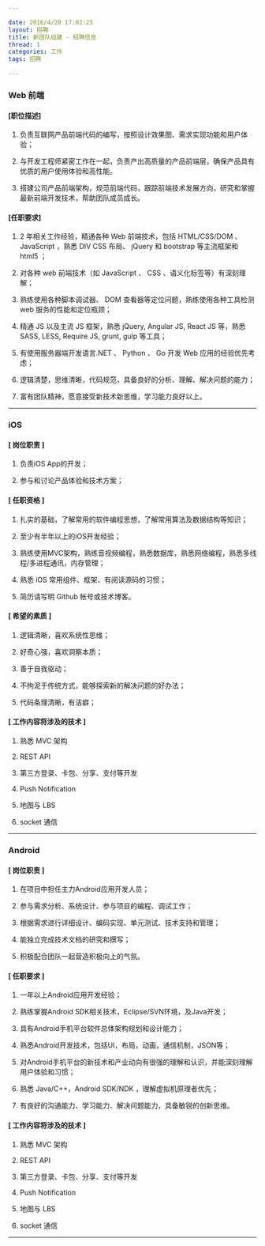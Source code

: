 ```yaml
---

date: 2016/4/20 17:02:25 
layout: 招聘
title: 新团队组建 - 招聘信息
thread: 1
categories: 工作
tags: 招聘

---
```


### **Web 前端**

#### [职位描述] 

1. 负责互联网产品前端代码的编写，按照设计效果图、需求实现功能和用户体验； 

2. 与开发工程师紧密工作在一起，负责产出高质量的产品前端层，确保产品具有优质的用户使用体验和高性能。
 
3. 搭建公司产品前端架构，规范前端代码，跟踪前端技术发展方向，研究和掌握最新前端开发技术，帮助团队成员成长。 

#### [任职要求] 

1. 2 年相关工作经验，精通各种 Web 前端技术，包括 HTML/CSS/DOM 、 JavaScript ，熟悉 DIV CSS 布局、 jQuery 和 bootstrap 等主流框架和 html5 ； 

2. 对各种 web 前端技术（如 JavaScript 、 CSS 、语义化标签等）有深刻理解； 

3. 熟练使用各种脚本调试器、 DOM 查看器等定位问题，熟练使用各种工具检测 web 服务的性能和定位瓶颈； 

4. 精通 JS 以及主流 JS 框架，熟悉 jQuery, Angular JS, React JS 等，熟悉 SASS, LESS, Require JS, grunt, gulp 等工具； 

5. 有使用服务器端开发语言.NET 、 Python 、 Go 开发 Web 应用的经验优先考虑； 

6. 逻辑清楚，思维清晰，代码规范，具备良好的分析、理解、解决问题的能力； 

7. 富有团队精神，愿意接受新技术新思维，学习能力良好以上。 

***

### **iOS**

#### [ 岗位职责 ]

1. 负责iOS App的开发；

2. 参与和讨论产品体验和技术方案；

#### [ 任职资格 ]

1. 扎实的基础，了解常用的软件编程思想，了解常用算法及数据结构等知识；

2. 至少有半年以上的iOS开发经验；

3. 熟练使用MVC架构，熟练音视频编程，熟悉数据库，熟悉网络编程，熟悉多线程/多进程通讯，内存管理；

4. 熟悉 iOS 常用组件、框架、有阅读源码的习惯；

5. 简历请写明 Github 帐号或技术博客。

#### [ 希望的素质 ]

1. 逻辑清晰，喜欢系统性思维；

2. 好奇心强，喜欢洞察本质；

3. 善于自我驱动；

4. 不拘泥于传统方式，能够探索新的解决问题的好办法；

5. 代码条理清晰，有洁癖；

#### [ 工作内容将涉及的技术 ]

1. 熟悉 MVC 架构

2. REST API

3. 第三方登录、卡包、分享、支付等开发

4. Push Notification

5. 地图与 LBS

6. socket 通信

***

### **Android**

#### [ 岗位职责 ]

1. 在项目中担任主力Android应用开发人员；

2. 参与需求分析、系统设计、参与项目的编程、调试工作；

3. 根据需求进行详细设计、编码实现、单元测试、技术支持和管理；

4. 能独立完成技术文档的研究和撰写；

5. 积极配合团队一起营造积极向上的气氛。

#### [ 任职要求 ]

1. 一年以上Android应用开发经验；

2. 熟练掌握Android SDK相关技术，Eclipse/SVN环境，及Java开发；

3. 具有Android手机平台软件总体架构规划和设计能力；

4. 熟悉Android开发技术，包括UI，布局，动画，通信机制，JSON等；

5. 对Android手机平台的新技术和产业动向有很强的理解和认识，并能深刻理解用户体验和习惯；

6. 熟悉 Java/C++，Android SDK/NDK ，理解虚拟机原理者优先；

7. 有良好的沟通能力、学习能力、解决问题能力，具备敏锐的创新思维。

#### [ 工作内容将涉及的技术 ]

1. 熟悉 MVC 架构

2. REST API

3. 第三方登录、卡包、分享、支付等开发

4. Push Notification

5. 地图与 LBS

6. socket 通信

***

